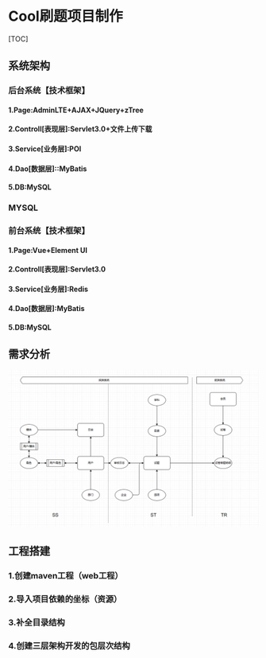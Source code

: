# Cool刷题项目制作

[TOC]



## 系统架构

### 后台系统【技术框架】

#### 1.Page:AdminLTE+AJAX+JQuery+zTree

#### 2.Controll[表现层]:Servlet3.0+文件上传下载

#### 3.Service[业务层]:POI

#### 4.Dao[数据层]::MyBatis

#### 5.DB:MySQL

### MYSQL

### 前台系统【技术框架】

#### 1.Page:Vue+Element UI

#### 2.Controll[表现层]:Servlet3.0

#### 3.Service[业务层]:Redis

#### 4.Dao[数据层]:MyBatis

#### 5.DB:MySQL

## 需求分析



![QQ截图20230313185213](./assest/QQ截图20230313185213.png)



## 工程搭建

### 1.创建maven工程（web工程）

### 2.导入项目依赖的坐标（资源）

### 3.补全目录结构

### 4.创建三层架构开发的包层次结构


